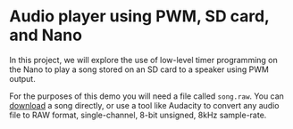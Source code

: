 # Audio player using PWM, SD card, and Nano

In this project, we will explore the use of low-level timer programming on the 
Nano to play a song stored on an SD card to a speaker using PWM output.

For the purposes of this demo you will need a file called `song.raw`. You can
[download](https://drive.google.com/file/d/1fU7viQhGI5p9GGPTPLHQ3CrVoz7BrtE9/view?usp=sharing) a song directly, or use a tool like Audacity to convert any audio
file to RAW format, single-channel, 8-bit unsigned, 8kHz sample-rate.
